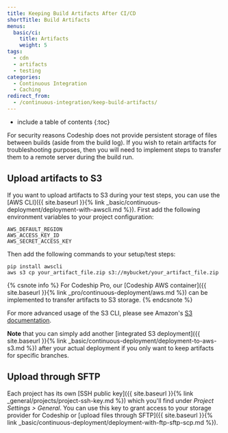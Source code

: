```yaml
---
title: Keeping Build Artifacts After CI/CD
shortTitle: Build Artifacts
menus:
  basic/ci:
    title: Artifacts
    weight: 5
tags:
  - cdn
  - artifacts
  - testing
categories:
  - Continuous Integration
  - Caching
redirect_from:
  - /continuous-integration/keep-build-artifacts/
---
```


* include a table of contents
{:toc}

For security reasons Codeship does not provide persistent storage of files between builds (aside from the build log). If you wish to retain artifacts for troubleshooting purposes, then you will need to implement steps to transfer them to a remote server during the build run.

## Upload artifacts to S3

If you want to upload artifacts to S3 during your test steps, you can use the [AWS CLI]({{ site.baseurl }}{% link _basic/continuous-deployment/deployment-with-awscli.md %}). First add the following environment variables to your project configuration:

```
AWS_DEFAULT_REGION
AWS_ACCESS_KEY_ID
AWS_SECRET_ACCESS_KEY
```

Then add the following commands to your setup/test steps:

```shell
pip install awscli
aws s3 cp your_artifact_file.zip s3://mybucket/your_artifact_file.zip
```

{% csnote info %}
For Codeship Pro, our [Codeship AWS container]({{ site.baseurl }}{% link _pro/continuous-deployment/aws.md %}) can be implemented to transfer artifacts to S3 storage.
{% endcsnote %}

For more advanced usage of the S3 CLI, please see Amazon's [S3 documentation](https://docs.aws.amazon.com/cli/latest/reference/s3/index.html).

**Note** that you can simply add another [integrated S3 deployment]({{ site.baseurl }}{% link _basic/continuous-deployment/deployment-to-aws-s3.md %}) after your actual deployment if you only want to keep artifacts for specific branches.

## Upload through SFTP

Each project has its own [SSH public key]({{ site.baseurl }}{% link _general/projects/project-ssh-key.md %}) which you'll find under _Project Settings > General_. You can use this key to grant access to your storage provider for Codeship or [upload files through SFTP]({{ site.baseurl }}{% link _basic/continuous-deployment/deployment-with-ftp-sftp-scp.md %}).
